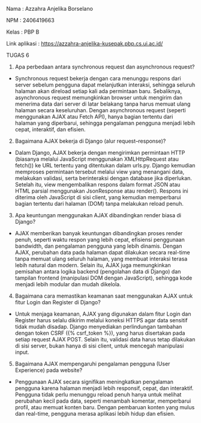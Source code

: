 Nama : Azzahra Anjelika Borselano

NPM : 2406419663

Kelas : PBP B

Link aplikasi : https://azzahra-anjelika-kusepak.pbp.cs.ui.ac.id/

TUGAS 6
1. Apa perbedaan antara synchronous request dan asynchronous request?
- Synchronous request bekerja dengan cara menunggu respons dari server sebelum pengguna dapat melanjutkan interaksi, sehingga seluruh halaman akan direload setiap kali ada permintaan baru. Sebaliknya, asynchronous request memungkinkan browser untuk mengirim dan menerima data dari server di latar belakang tanpa harus memuat ulang halaman secara keseluruhan. Dengan asynchronous request (seperti menggunakan AJAX atau Fetch API), hanya bagian tertentu dari halaman yang diperbarui, sehingga pengalaman pengguna menjadi lebih cepat, interaktif, dan efisien.

2. Bagaimana AJAX bekerja di Django (alur request–response)?
- Dalam Django, AJAX bekerja dengan mengirimkan permintaan HTTP (biasanya melalui JavaScript menggunakan XMLHttpRequest atau fetch()) ke URL tertentu yang ditentukan dalam urls.py. Django kemudian memproses permintaan tersebut melalui view yang menangani data, melakukan validasi, serta berinteraksi dengan database jika diperlukan. Setelah itu, view mengembalikan respons dalam format JSON atau HTML parsial menggunakan JsonResponse atau render(). Respons ini diterima oleh JavaScript di sisi client, yang kemudian memperbarui bagian tertentu dari halaman (DOM) tanpa melakukan reload penuh.

3. Apa keuntungan menggunakan AJAX dibandingkan render biasa di Django?
- AJAX memberikan banyak keuntungan dibandingkan proses render penuh, seperti waktu respon yang lebih cepat, efisiensi penggunaan bandwidth, dan pengalaman pengguna yang lebih dinamis. Dengan AJAX, perubahan data pada halaman dapat dilakukan secara real-time tanpa memuat ulang seluruh halaman, yang membuat interaksi terasa lebih natural dan modern. Selain itu, AJAX juga memungkinkan pemisahan antara logika backend (pengolahan data di Django) dan tampilan frontend (manipulasi DOM dengan JavaScript), sehingga kode menjadi lebih modular dan mudah dikelola.

4. Bagaimana cara memastikan keamanan saat menggunakan AJAX untuk fitur Login dan Register di Django?
- Untuk menjaga keamanan, AJAX yang digunakan dalam fitur Login dan Register harus selalu dikirim melalui koneksi HTTPS agar data sensitif tidak mudah disadap. Django menyediakan perlindungan tambahan dengan token CSRF ({% csrf_token %}), yang harus disertakan pada setiap request AJAX POST. Selain itu, validasi data harus tetap dilakukan di sisi server, bukan hanya di sisi client, untuk mencegah manipulasi input.

5. Bagaimana AJAX mempengaruhi pengalaman pengguna (User Experience) pada website?
- Penggunaan AJAX secara signifikan meningkatkan pengalaman pengguna karena halaman menjadi lebih responsif, cepat, dan interaktif. Pengguna tidak perlu menunggu reload penuh hanya untuk melihat perubahan kecil pada data, seperti menambah komentar, memperbarui profil, atau memuat konten baru. Dengan pembaruan konten yang mulus dan real-time, pengguna merasa aplikasi lebih hidup dan efisien.